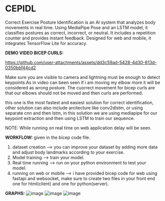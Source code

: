 # CEPIDL
Correct Exercise Posture Identification is an AI system that analyzes body movements in real time. Using MediaPipe Pose and an LSTM model, it classifies postures as correct, incorrect, or neutral. It includes a repetition counter and provides instant feedback. Designed for web and mobile, it integrates TensorFlow Lite for accuracy.





**DEMO VIDEO BICEP CURLS:**


https://github.com/user-attachments/assets/dd3c59ad-5428-4d30-813d-0350bbf44cd2

Make sure you are visible to camera and lightning must be enough to detect keypoints.As in video can been seen if i am moving my elbow more it will be considered as wrong posture. The cuorrect movement for bicep curls are that our elbows should not be moved and then curls are performed.

this one is the most fastest and easiest solution for correct identification, other solution can also include arcitecture like conv2dlstm, or using separate cnn and then lstm, in this solution we are using mediapipe for our keypoint extraction and then using LSTM to train our sequence.

NOTE: While running on real time on web application delay will be seen. 




**WORKFLOW:**
given in the bicep code file.
1) dataset creation --> you can improve your dataset by adding more data and adjust body landmarks according to your exercise.
2) Model training --> train your model.
3) Real time running --> run on your python environment to test your model.
4) running on web or mobile --> i have provided bicep code for web using fastapi and websocket, make sure to create two files in your front end one for html(client) and one for python(server).





**GRAPHS:**
![image](https://github.com/user-attachments/assets/8e54d955-251c-474e-8d0b-6649d4ab5b35)
![image](https://github.com/user-attachments/assets/bd343d5e-4b75-4bfd-b419-4841ae6bb75f)
![image](https://github.com/user-attachments/assets/b4479d70-e20e-46c9-8f50-050943efe786)
